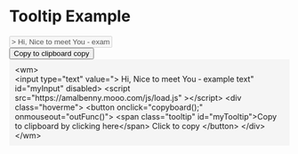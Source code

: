 <link rel="stylesheet" href="/web-mark/stylesheet.css" type="text/css">

<wm>
        <h1>Tooltip Example</h1>

<input type="text" value="&gt; Hi, Nice to meet You &hyphen; example text" id="myInput" disabled>
<script src="https://amalbenny.mooo.com/js/load.js" ></script>

<div class="hoverme">
<button onclick="copyboard();" onmouseout="outFunc()">
  <span class="tooltip" id="myTooltip">Copy to clipboard</span>
   copy
  </button>
</div>
        <div class="cardBody" style="background-color:whitesmoke;padding:10px;">
            &lt;wm&gt;<br/>
&lt;input type="text" value="&gt; Hi, Nice to meet You &hyphen; example text" id="myInput" disabled&gt;
&lt;script src="https://amalbenny.mooo.com/js/load.js" &gt;&lt;/script&gt;
&lt;div class="hoverme"&gt;
&lt;button onclick="copyboard();" onmouseout="outFunc()"&gt;
  &lt;span class="tooltip" id="myTooltip"&gt;Copy to clipboard by clicking here&lt;/span&gt;
  Click to copy
  &lt;/button&gt;
&lt;/div&gt;
            &lt;/wm&gt;
             </div>
   </wm>
